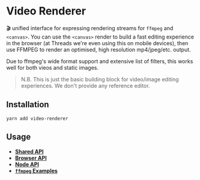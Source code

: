 # Video Renderer

🎬 unified interface for expressing rendering streams for `ffmpeg` and `<canvas>`. You can use the `<canvas>` render to build a fast editing experience in the browser (at Threads we're even using this on mobile devices), then use FFMPEG to render an optimised, high resolution mp4/jpeg/etc. output.

Due to ffmpeg's wide format support and extensive list of filters, this works well for both vieos and static images.

> N.B. This is just the basic building block for video/image editing experiences. We don't provide any reference editor.

## Installation

```
yarn add video-renderer
```

## Usage

- [**Shared API**](./docs/shared.md)
- [**Browser API**](./docs/browser.md)
- [**Node API**](./docs/node.md)
- [**`ffmpeg` Examples**](./docs/ffmpeg-examples.md)
